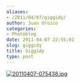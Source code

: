 ```yaml
---
aliases:
- /2011/04/07/giggidy/
author: Juan Orozco
categories:
- Photoblog
date: 2011-04-07 22:55:01
slug: giggidy
title: Giggidy
type: post
---
```


[<img src="http://juanthedesigner.files.wordpress.com/2011/04/20110407-075438.jpg?w=580" alt="20110407-075438.jpg" class="alignnone size-full" data-recalc-dims="1" />][1]

[1]: http://juanthedesigner.files.wordpress.com/2011/04/20110407-075438.jpg?w=580